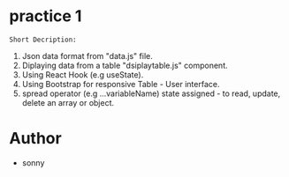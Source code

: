 # practice 1
``Short Decription:``
1. Json data format from "data.js" file.
2. Diplaying data from a table "dsiplaytable.js" component.
3. Using React Hook (e.g useState).
4. Using Bootstrap for responsive Table - User interface.
5. spread operator (e.g ...variableName) state assigned - to read, update, delete an array or object.

# Author
- sonny
